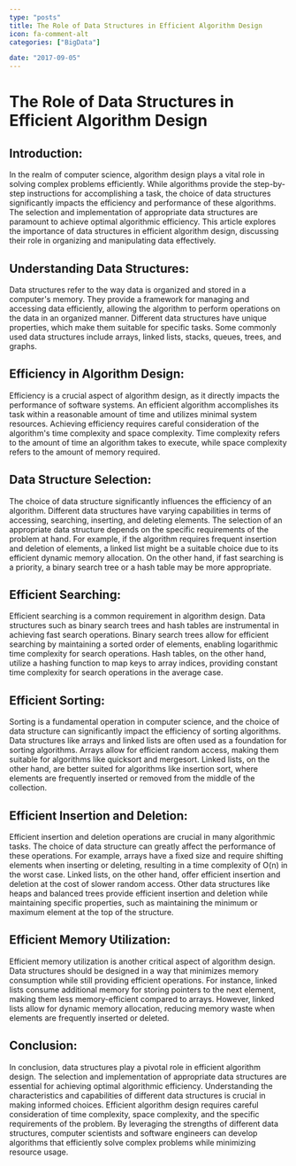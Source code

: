 ```yaml
---
type: "posts"
title: The Role of Data Structures in Efficient Algorithm Design
icon: fa-comment-alt
categories: ["BigData"]

date: "2017-09-05"
---
```




# The Role of Data Structures in Efficient Algorithm Design

## Introduction:
In the realm of computer science, algorithm design plays a vital role in solving complex problems efficiently. While algorithms provide the step-by-step instructions for accomplishing a task, the choice of data structures significantly impacts the efficiency and performance of these algorithms. The selection and implementation of appropriate data structures are paramount to achieve optimal algorithmic efficiency. This article explores the importance of data structures in efficient algorithm design, discussing their role in organizing and manipulating data effectively.

## Understanding Data Structures:
Data structures refer to the way data is organized and stored in a computer's memory. They provide a framework for managing and accessing data efficiently, allowing the algorithm to perform operations on the data in an organized manner. Different data structures have unique properties, which make them suitable for specific tasks. Some commonly used data structures include arrays, linked lists, stacks, queues, trees, and graphs.

## Efficiency in Algorithm Design:
Efficiency is a crucial aspect of algorithm design, as it directly impacts the performance of software systems. An efficient algorithm accomplishes its task within a reasonable amount of time and utilizes minimal system resources. Achieving efficiency requires careful consideration of the algorithm's time complexity and space complexity. Time complexity refers to the amount of time an algorithm takes to execute, while space complexity refers to the amount of memory required.

## Data Structure Selection:
The choice of data structure significantly influences the efficiency of an algorithm. Different data structures have varying capabilities in terms of accessing, searching, inserting, and deleting elements. The selection of an appropriate data structure depends on the specific requirements of the problem at hand. For example, if the algorithm requires frequent insertion and deletion of elements, a linked list might be a suitable choice due to its efficient dynamic memory allocation. On the other hand, if fast searching is a priority, a binary search tree or a hash table may be more appropriate.

## Efficient Searching:
Efficient searching is a common requirement in algorithm design. Data structures such as binary search trees and hash tables are instrumental in achieving fast search operations. Binary search trees allow for efficient searching by maintaining a sorted order of elements, enabling logarithmic time complexity for search operations. Hash tables, on the other hand, utilize a hashing function to map keys to array indices, providing constant time complexity for search operations in the average case.

## Efficient Sorting:
Sorting is a fundamental operation in computer science, and the choice of data structure can significantly impact the efficiency of sorting algorithms. Data structures like arrays and linked lists are often used as a foundation for sorting algorithms. Arrays allow for efficient random access, making them suitable for algorithms like quicksort and mergesort. Linked lists, on the other hand, are better suited for algorithms like insertion sort, where elements are frequently inserted or removed from the middle of the collection.

## Efficient Insertion and Deletion:
Efficient insertion and deletion operations are crucial in many algorithmic tasks. The choice of data structure can greatly affect the performance of these operations. For example, arrays have a fixed size and require shifting elements when inserting or deleting, resulting in a time complexity of O(n) in the worst case. Linked lists, on the other hand, offer efficient insertion and deletion at the cost of slower random access. Other data structures like heaps and balanced trees provide efficient insertion and deletion while maintaining specific properties, such as maintaining the minimum or maximum element at the top of the structure.

## Efficient Memory Utilization:
Efficient memory utilization is another critical aspect of algorithm design. Data structures should be designed in a way that minimizes memory consumption while still providing efficient operations. For instance, linked lists consume additional memory for storing pointers to the next element, making them less memory-efficient compared to arrays. However, linked lists allow for dynamic memory allocation, reducing memory waste when elements are frequently inserted or deleted.

## Conclusion:
In conclusion, data structures play a pivotal role in efficient algorithm design. The selection and implementation of appropriate data structures are essential for achieving optimal algorithmic efficiency. Understanding the characteristics and capabilities of different data structures is crucial in making informed choices. Efficient algorithm design requires careful consideration of time complexity, space complexity, and the specific requirements of the problem. By leveraging the strengths of different data structures, computer scientists and software engineers can develop algorithms that efficiently solve complex problems while minimizing resource usage.